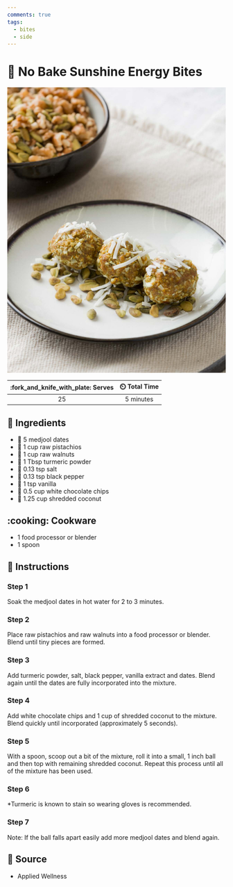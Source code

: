 ```yaml
---
comments: true
tags:
  - bites
  - side
---
```

# :grapes: No Bake Sunshine Energy Bites

![No Bake Sunshine Energy Bites](../assets/images/no-bake-sunshine-energy-bites.png)

| :fork_and_knife_with_plate: Serves | :timer_clock: Total Time |
|:----------------------------------:|:-----------------------: |
| 25 | 5 minutes |

## :salt: Ingredients

- :grapes: 5 medjool dates
- :chestnut: 1 cup raw pistachios
- :chestnut: 1 cup raw walnuts
- :curry: 1 Tbsp turmeric powder
- :salt: 0.13 tsp salt
- :salt: 0.13 tsp black pepper
- :icecream: 1 tsp vanilla
- :chocolate_bar: 0.5 cup white chocolate chips
- :coconut: 1.25 cup shredded coconut

## :cooking: Cookware

- 1 food processor or blender
- 1 spoon

## :pencil: Instructions

### Step 1

Soak the medjool dates in hot water for 2 to 3 minutes.

### Step 2

Place raw pistachios and raw walnuts into a food processor or blender. Blend until tiny pieces are formed.

### Step 3

Add turmeric powder, salt, black pepper, vanilla extract and dates. Blend again until the dates are fully incorporated
into the mixture.

### Step 4

Add white chocolate chips and 1 cup of shredded coconut to the mixture. Blend quickly until incorporated (approximately
5 seconds).

### Step 5

With a spoon, scoop out a bit of the mixture, roll it into a small, 1 inch ball and then top with remaining shredded
coconut. Repeat this process until all of the mixture has been used.

### Step 6

*Turmeric is known to stain so wearing gloves is recommended.

### Step 7

Note: If the ball falls apart easily add more medjool dates and blend again.

## :link: Source

- Applied Wellness
